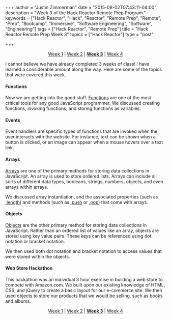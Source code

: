 +++
author = "Justin Zimmerman"
date = "2015-08-02T07:43:11-04:00"
description = "Week 3 of the Hack Reactor Remote Prep Program."
keywords = ["Hack Reactor", "Hack", "Reactor", "Remote Prep", "Remote", "Prep", "Bootcamp", "Immersive", "Software Engineering", "Software", "Engineering"]
tags = ["Hack Reactor", "Remote Prep"]
title = "Hack Reactor Remote Prep Week 3"
topics = ["Hack Reactor"]
type = "post"

+++

<p style="text-align: center"><a href = "http://justinzimmerman.net/post/hack-reactor-remote-prep-week-1/">Week 1</a> | <a href = "http://justinzimmerman.net/post/hack-reactor-remote-prep-week-2/">Week 2</a> | <a href = "http://justinzimmerman.net/post/hack-reactor-remote-prep-week-3/"><b>Week 3</b></a> | <a href = "http://justinzimmerman.net/post/hack-reactor-remote-prep-week-4/">Week 4</a></p>

I cannot believe we have already completed 3 weeks of class! I have learned a considerable amount along the way. Here are some of the topics that were covered this week.

#### Functions

Now we are getting into the good stuff. [Functions](https://developer.mozilla.org/en-US/docs/Web/JavaScript/Reference/Functions) are one of the most critical tools for any good JavaScript programmer. We discussed creating functions, invoking functions, and storing functions as variables.

#### Events

Event handlers are specific types of functions that are invoked when the user interacts with the website. For instance, text can be shown when a button is clicked, or an image can appear when a mouse hovers over a text link.

#### Arrays

[Arrays](https://developer.mozilla.org/en-US/docs/Web/JavaScript/Reference/Global_Objects/Array) are one of the primary methods for storing data collections in JavaScript. An array is used to store ordered lists. Arrays can include all sorts of different data types, booleans, strings, numbers, objects, and even arrays within arrays.

We discussed array instantiation, and the associated properties (such as [.length](https://developer.mozilla.org/en-US/docs/Web/JavaScript/Reference/Global_Objects/Array/length)) and methods (such as [.push](https://developer.mozilla.org/en-US/docs/Web/JavaScript/Reference/Global_Objects/Array/push) or [.pop](https://developer.mozilla.org/en-US/docs/Web/JavaScript/Reference/Global_Objects/Array/pop)) that come with arrays.

#### Objects

[Objects](https://developer.mozilla.org/en-US/docs/Web/JavaScript/Reference/Global_Objects/Object) are the other primary method for storing data collections in JavaScript. Rather than an ordered list of values like an array, objects are stored using key value pairs. These keys can be referenced using dot notation or bracket notation.

We then used both dot notation and bracket notation to access values that were stored within the objects.

#### Web Store Hackathon

This hackathon was an individual 3 hour exercise in building a web store to compete with Amazon.com. We built upon our existing knowledge of HTML, CSS, and jQuery to create a basic layout for our e-commerce site. We then used objects to store our products that we would be selling, such as books and albums.

<p style="text-align: center"><a href = "http://justinzimmerman.net/post/hack-reactor-remote-prep-week-1/">Week 1</a> | <a href = "http://justinzimmerman.net/post/hack-reactor-remote-prep-week-2/">Week 2</a> | <a href = "http://justinzimmerman.net/post/hack-reactor-remote-prep-week-3/"><b>Week 3</b></a> | <a href = "http://justinzimmerman.net/post/hack-reactor-remote-prep-week-4/">Week 4</a></p>
